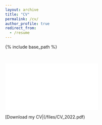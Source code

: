 ```yaml
---
layout: archive
title: "CV"
permalink: /cv/
author_profile: true
redirect_from:
  - /resume
---
```


{% include base_path %}
<p>&nbsp;</p>
<embed src="/files/CV_2022.pdf" type='application/pdf'>

[Download my CV|(/files/CV_2022.pdf)

